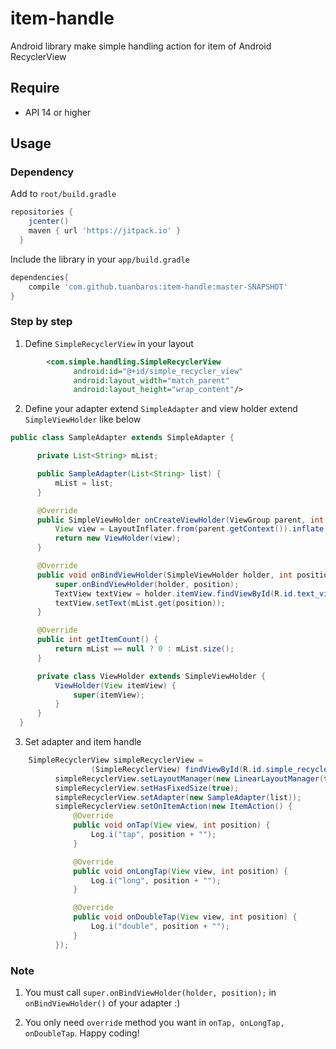 # item-handle
Android library make simple handling action for item of Android RecyclerView

Require
-----

* API 14 or higher

Usage
-----

### Dependency

Add to ``root/build.gradle``

```groovy
repositories {
    jcenter()
    maven { url 'https://jitpack.io' }
  }
```

Include the library in your ``app/build.gradle``

```groovy
dependencies{
    compile 'com.github.tuanbaros:item-handle:master-SNAPSHOT'
}
```

### Step by step

1. Define ``SimpleRecyclerView`` in your layout

```xml
	    <com.simple.handling.SimpleRecyclerView
              android:id="@+id/simple_recycler_view"
              android:layout_width="match_parent"
              android:layout_height="wrap_content"/>
```

2. Define your adapter extend ``SimpleAdapter`` and view holder extend ``SimpleViewHolder`` like below

```java
public class SampleAdapter extends SimpleAdapter {

      private List<String> mList;

      public SampleAdapter(List<String> list) {
          mList = list;
      }

      @Override
      public SimpleViewHolder onCreateViewHolder(ViewGroup parent, int viewType) {
          View view = LayoutInflater.from(parent.getContext()).inflate(R.layout.item, parent, false);
          return new ViewHolder(view);
      }

      @Override
      public void onBindViewHolder(SimpleViewHolder holder, int position) {
          super.onBindViewHolder(holder, position);
          TextView textView = holder.itemView.findViewById(R.id.text_view);
          textView.setText(mList.get(position));
      }

      @Override
      public int getItemCount() {
          return mList == null ? 0 : mList.size();
      }

      private class ViewHolder extends SimpleViewHolder {
          ViewHolder(View itemView) {
              super(itemView);
          }
      }
  }
```

3. Set adapter and item handle
```java
	SimpleRecyclerView simpleRecyclerView =
                  (SimpleRecyclerView) findViewById(R.id.simple_recycler_view);
          simpleRecyclerView.setLayoutManager(new LinearLayoutManager(this));
          simpleRecyclerView.setHasFixedSize(true);
          simpleRecyclerView.setAdapter(new SampleAdapter(list));
          simpleRecyclerView.setOnItemAction(new ItemAction() {
              @Override
              public void onTap(View view, int position) {
                  Log.i("tap", position + "");
              }

              @Override
              public void onLongTap(View view, int position) {
                  Log.i("long", position + "");
              }

              @Override
              public void onDoubleTap(View view, int position) {
                  Log.i("double", position + "");
              }
          });
```

### Note

1. You must call ``super.onBindViewHolder(holder, position);`` in ``onBindViewHolder()`` of your
adapter :)

2. You only need ``override`` method you want in ``onTap, onLongTap, onDoubleTap``. Happy coding!
